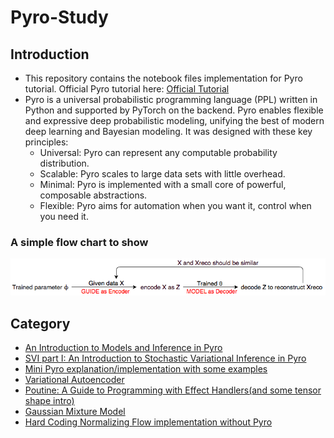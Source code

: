 # Pyro-Study
## Introduction
* This repository contains the notebook files implementation for Pyro tutorial. Official Pyro tutorial here: [Official Tutorial](https://pyro.ai/examples/)
* Pyro is a universal probabilistic programming language (PPL) written in Python and supported by PyTorch on the backend. Pyro enables flexible and expressive deep probabilistic modeling, unifying the best of modern deep learning and Bayesian modeling. It was designed with these key principles:
  - Universal: Pyro can represent any computable probability distribution.
  - Scalable: Pyro scales to large data sets with little overhead.
  - Minimal: Pyro is implemented with a small core of powerful, composable abstractions.
  - Flexible: Pyro aims for automation when you want it, control when you need it.
### A simple flow chart to show
![](https://github.com/MengyaoHuang/Pyro-Study/blob/master/working%20flow.png)
## Category
  - [An Introduction to Models and Inference in Pyro](https://github.com/MengyaoHuang/Pyro-Study/blob/master/An_Introduction_to_Models_and_Inference_in_Pyro.ipynb)
  - [SVI part I:  An Introduction to Stochastic Variational Inference in Pyro](https://github.com/MengyaoHuang/Pyro-Study/blob/master/SVI_Part_I_An_Introduction_to_Stochastic_Variational_Inference_in_Pyro.ipynb)
  - [Mini Pyro explanation/implementation with some examples](https://github.com/MengyaoHuang/Pyro-Study/blob/master/Mini_Pyro.ipynb)
  - [Variational Autoencoder](https://github.com/MengyaoHuang/Pyro-Study/blob/master/Variational_Autoencoders.ipynb)
  - [Poutine: A Guide to Programming with Effect Handlers(and some tensor shape intro)](https://github.com/MengyaoHuang/Pyro-Study/blob/master/Poutine_A_Guide_to_Programming_with_Effect_Handlers.ipynb)
  - [Gaussian Mixture Model](https://github.com/MengyaoHuang/Pyro-Study/blob/master/Gaussian_Mixture_Model.ipynb)
  - [Hard Coding Normalizing Flow implementation without Pyro](https://github.com/MengyaoHuang/Pyro-Study/blob/master/variance_inference.ipynb)
